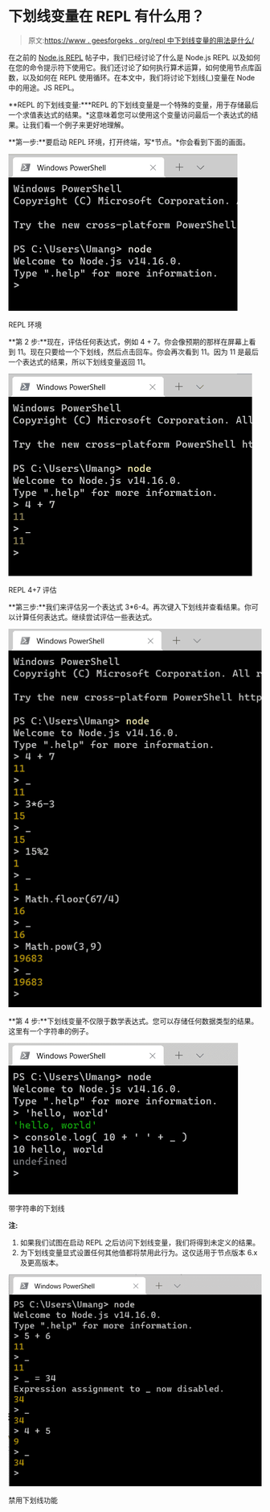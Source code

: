 # 下划线变量在 REPL 有什么用？

> 原文:[https://www . geesforgeks . org/repl 中下划线变量的用法是什么/](https://www.geeksforgeeks.org/what-is-the-use-of-underscore-variable-in-repl/)

在之前的 [<u>Node.js REPL</u>](https://www.geeksforgeeks.org/node-js-repl-read-eval-print-loop/) 帖子中，我们已经讨论了什么是 Node.js REPL 以及如何在您的命令提示符下使用它。我们还讨论了如何执行算术运算，如何使用节点库函数，以及如何在 REPL 使用循环。在本文中，我们将讨论下划线(_)变量在 Node 中的用途。JS REPL。

**REPL 的下划线变量:***REPL 的下划线变量是一个特殊的变量，用于存储最后一个求值表达式的结果。*这意味着您可以使用这个变量访问最后一个表达式的结果。让我们看一个例子来更好地理解。

**第一步:**要启动 REPL 环境，打开终端，写*节点。*你会看到下面的画面。

![Node REPL](img/a7520a5c9ca8574215319021cacecb47.png)

REPL 环境

**第 2 步:**现在，评估任何表达式，例如 4 + 7。你会像预期的那样在屏幕上看到 11。现在只要给一个下划线，然后点击回车。你会再次看到 11。因为 11 是最后一个表达式的结果，所以下划线变量返回 11。

![](img/1108b76a1531a7655a8f4bcfbc83b815.png)

REPL 4+7 评估

**第三步:**我们来评估另一个表达式 3*6-4。再次键入下划线并查看结果。你可以计算任何表达式。继续尝试评估一些表达式。

![](img/2f2141ba55bebdc2ee26ac3d663b5f8b.png)

**第 4 步:**下划线变量不仅限于数学表达式。您可以存储任何数据类型的结果。这里有一个字符串的例子。

![](img/f29ecc89e003465cec54e86cafa48884.png)

带字符串的下划线

**注:**

1.  如果我们试图在启动 REPL 之后访问下划线变量，我们将得到未定义的结果。
2.  为下划线变量显式设置任何其他值都将禁用此行为。这仅适用于节点版本 6.x 及更高版本。

![](img/f7b42b5afd0e3201ef18eb6d6f151246.png)

禁用下划线功能